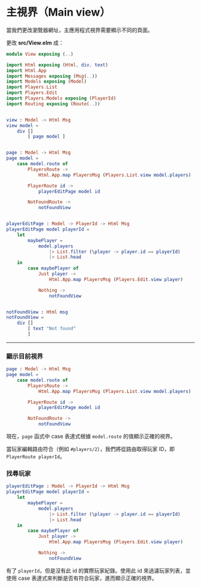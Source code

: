 # 主視界（Main view）

當我們更改瀏覽器網址，主應用程式視界需要顯示不同的頁面。

更改 __src/View.elm__ 成：

```elm
module View exposing (..)

import Html exposing (Html, div, text)
import Html.App
import Messages exposing (Msg(..))
import Models exposing (Model)
import Players.List
import Players.Edit
import Players.Models exposing (PlayerId)
import Routing exposing (Route(..))


view : Model -> Html Msg
view model =
    div []
        [ page model ]


page : Model -> Html Msg
page model =
    case model.route of
        PlayersRoute ->
            Html.App.map PlayersMsg (Players.List.view model.players)

        PlayerRoute id ->
            playerEditPage model id

        NotFoundRoute ->
            notFoundView


playerEditPage : Model -> PlayerId -> Html Msg
playerEditPage model playerId =
    let
        maybePlayer =
            model.players
                |> List.filter (\player -> player.id == playerId)
                |> List.head
    in
        case maybePlayer of
            Just player ->
                Html.App.map PlayersMsg (Players.Edit.view player)

            Nothing ->
                notFoundView


notFoundView : Html msg
notFoundView =
    div []
        [ text "Not found"
        ]
```

---

### 顯示目前視界

```elm
page : Model -> Html Msg
page model =
    case model.route of
        PlayersRoute ->
            Html.App.map PlayersMsg (Players.List.view model.players)

        PlayerRoute id ->
            playerEditPage model id

        NotFoundRoute ->
            notFoundView
```

現在，`page` 函式中 case 表達式根據 `model.route` 的值顯示正確的視界。

當玩家編輯路由符合（例如 `#players/2`），我們將從路由取得玩家 ID，即 `PlayerRoute playerId`。

### 找尋玩家

```elm
playerEditPage : Model -> PlayerId -> Html Msg
playerEditPage model playerId =
    let
        maybePlayer =
            model.players
                |> List.filter (\player -> player.id == playerId)
                |> List.head
    in
        case maybePlayer of
            Just player ->
                Html.App.map PlayersMsg (Players.Edit.view player)

            Nothing ->
                notFoundView
```

有了 `playerId`，但是沒有此 id 的實際玩家紀錄。使用此 id 來過濾玩家列表，並使用 case 表達式來判斷是否有符合玩家，進而顯示正確的視界。
